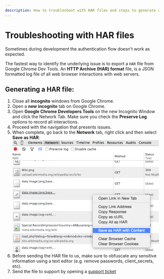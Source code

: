 ```yaml
---
description: How to troubleshoot with HAR files and steps to generate a HAR file.
---
```


# Troubleshooting with HAR files

Sometimes during development the authentication flow doesn't work as expected.

The fastest way to identify the underlying issue is to export a `HAR` file from Google Chrome Dev Tools. An **HTTP Archive (HAR) format** file, is a JSON formatted log file of all web browser interactions with web servers.

## Generating a HAR file:

1. Close all __incognito__ windows from Google Chrome.
1. Open a __new incognito__ tab on Google Chrome.
1. Open __Google Chrome Developers Tools__ on the new Incognito Window and click the Network Tab. Make sure you check the __Preserve Log__ options to record all interactions.
1. Proceed with the navigation that presents issues.
1. When complete, go back to the __Network__ tab, right click and then select **Save as HAR**: ![docs/img/ss-2015-01-19T11-32-15.png](/media/articles/har/ss-2015-01-19T11-32-15.png)
1. Before sending the HAR file to us, make sure to obfuscate any sensitive information using a text editor (e.g. remove passwords, client_secrets, etc).
1. Send the file to support by opening a [support ticket](https://support.auth0.com)
